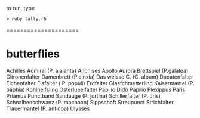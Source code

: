 to run, type

    > ruby tally.rb

=====================
# butterflies
Achilles
Admiral (P. alalanta)
Anchises
Apollo
Aurora
Brettspiel (P.galatea)
Citronenfalter
Damenbrett (P.cinxia)
Das weisse C. (C. album)
Ducatenfalter
Eichenfalter
Eisfalter ( P. populi)
Erdfalter
Glasfchmetterling
Kaisermantel (P. paphia)
Kohlneifsling
Osterlueeifalter
Papilio Dido
Papilio Plexippus
Paris
Priamus
Punctband
Sandauge (P. jurtina)
Schillerfalter (P. Jris)
Schnalbenschwanz (P. machaon)
Sippschaft
Streupunct
Strichfalter
Trauermantel (P. antiopa)
Ulysses
